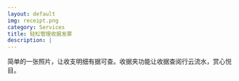 ```yaml
---
layout: default
img: receipt.png
category: Services
title: 轻松管理收据发票
description: |
---
```

  简单的一张照片，让收支明细有据可查。收据夹功能让收据查阅行云流水，赏心悦目。